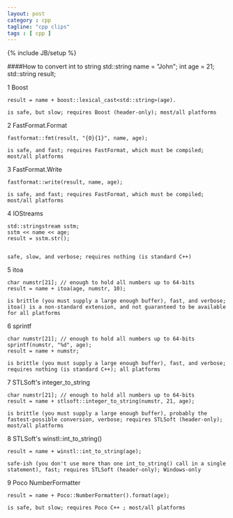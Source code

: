 ```yaml
---
layout: post
category : cpp
tagline: "cpp clips"
tags : [ cpp ]
---
```

{% include JB/setup %}


####How to convert int to string
    std::string name = "John"; int age = 21;
    std::string result;

1 Boost

	result = name + boost::lexical_cast<std::string>(age).
	
	is safe, but slow; requires Boost (header-only); most/all platforms

2 FastFormat.Format

	fastformat::fmt(result, "{0}{1}", name, age);

	is safe, and fast; requires FastFormat, which must be compiled; most/all platforms
	 
3 FastFormat.Write
	
	fastformat::write(result, name, age);
	
	is safe, and fast; requires FastFormat, which must be compiled; most/all platforms

4 IOStreams

	std::stringstream sstm;
	sstm << name << age;
	result = sstm.str();

	
    safe, slow, and verbose; requires nothing (is standard C++)

5 itoa

	char numstr[21]; // enough to hold all numbers up to 64-bits
	result = name + itoa(age, numstr, 10);

	is brittle (you must supply a large enough buffer), fast, and verbose; itoa() is a non-standard extension, and not guaranteed to be available for all platforms


6 sprintf

	char numstr[21]; // enough to hold all numbers up to 64-bits
	sprintf(numstr, "%d", age);
	result = name + numstr;
	
	is brittle (you must supply a large enough buffer), fast, and verbose; requires nothing (is standard C++); all platforms

7 STLSoft's integer_to_string

	char numstr[21]; // enough to hold all numbers up to 64-bits
	result = name + stlsoft::integer_to_string(numstr, 21, age);
	
	is brittle (you must supply a large enough buffer), probably the fastest-possible conversion, verbose; requires STLSoft (header-only); most/all platforms

8 STLSoft's winstl::int_to_string()

	result = name + winstl::int_to_string(age);

	safe-ish (you don't use more than one int_to_string() call in a single statement), fast; requires STLSoft (header-only); Windows-only
   
9 Poco NumberFormatter

	result = name + Poco::NumberFormatter().format(age);

    is safe, but slow; requires Poco C++ ; most/all platforms
   
    

    
   
    
    

